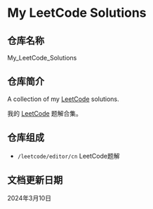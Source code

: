 # My LeetCode Solutions

## 仓库名称

My_LeetCode_Solutions

## 仓库简介

A collection of my [LeetCode](https://leetcode.cn) solutions.

我的 [LeetCode](https://leetcode.cn) 题解合集。

## 仓库组成

* `/leetcode/editor/cn`
LeetCode题解

## 文档更新日期

2024年3月10日
